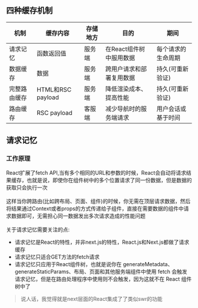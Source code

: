 ## 四种缓存机制
|机制|缓存内容|存储地方|目的|期间|
|----|----|----|----|----|
|请求记忆|函数返回值|服务端|在React组件树中服用数据|每个请求的生命周期|
|数据缓存|数据|服务端|跨用户请求和部署复用数据|持久(可重新验证)|
|完整路由缓存|HTML和RSC payload|服务端|降低渲染成本、提高性能|持久(可重新验证)|
|路由缓存|RSC payload|客服端|减少导航时的服务端请求|用户会话或基于时间|
## 请求记忆
### 工作原理
React扩展了fetch API,当有多个相同的URL和参数的时候，React会自动将请求结果缓存，也就是说，即使你在组件树中的多个位置请求了同一份数据，但是数据的获取只会执行一次<br><br>
这样当你跨路由(比如跨布局、页面、组件)的时候，你无需在顶层请求数据，然后将结果通过Context或者props的方式传递给子组件，直接在需要数据的组件中请求数据即可，无需担心同一数据发出多次请求造成的性能问题<br><br>
关于请求记忆需要关注的点:
- 请求记忆是React的特性，并非next.js的特性，React.js和Next.js都做了请求缓存
- 请求记忆只适合GET方法的fetch请求
- 请求记忆只应用于React组件树，也就是说你在 generateMetadata、generateStaticParams、布局、页面和其他服务端组件中使用 fetch 会触发请求记忆，但是在路由处理程序中使用则不会触发，因为这就不在 React 组件树中了
> 说人话，我觉得就是next层面的React集成了了类似swr的功能
